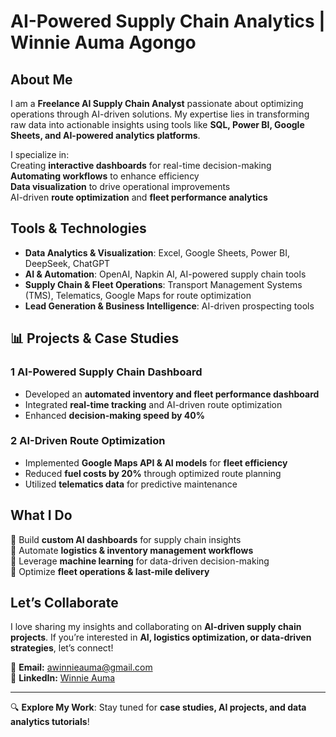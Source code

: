 #  AI-Powered Supply Chain Analytics | Winnie Auma Agongo  



## About Me  
I am a **Freelance AI Supply Chain Analyst** passionate about optimizing operations through AI-driven solutions. My expertise lies in transforming raw data into actionable insights using tools like **SQL, Power BI, Google Sheets, and AI-powered analytics platforms**.  

I specialize in:  
Creating **interactive dashboards** for real-time decision-making  
**Automating workflows** to enhance efficiency  
**Data visualization** to drive operational improvements  
AI-driven **route optimization** and **fleet performance analytics**  

##  Tools & Technologies  
- **Data Analytics & Visualization**: Excel, Google Sheets, Power BI, DeepSeek, ChatGPT  
- **AI & Automation**: OpenAI, Napkin AI, AI-powered supply chain tools  
- **Supply Chain & Fleet Operations**: Transport Management Systems (TMS), Telematics, Google Maps for route optimization  
- **Lead Generation & Business Intelligence**: AI-driven prospecting tools  

## 📊 Projects & Case Studies  
### 1 AI-Powered Supply Chain Dashboard  
- Developed an **automated inventory and fleet performance dashboard**  
- Integrated **real-time tracking** and AI-driven route optimization  
- Enhanced **decision-making speed by 40%**  



### 2 AI-Driven Route Optimization  
- Implemented **Google Maps API & AI models** for **fleet efficiency**  
- Reduced **fuel costs by 20%** through optimized route planning  
- Utilized **telematics data** for predictive maintenance  

  

##  What I Do  
🔹 Build **custom AI dashboards** for supply chain insights  
🔹 Automate **logistics & inventory management workflows**  
🔹 Leverage **machine learning** for data-driven decision-making  
🔹 Optimize **fleet operations & last-mile delivery**  

## Let’s Collaborate  
I love sharing my insights and collaborating on **AI-driven supply chain projects**. If you’re interested in **AI, logistics optimization, or data-driven strategies**, let’s connect!  

📩 **Email:** [awinnieauma@gmail.com](mailto:awinnieauma@gmail.com)  
🔗 **LinkedIn:** [Winnie Auma](https://www.linkedin.com/in/winnie-auma-9b664310b)  

---  

🔍 **Explore My Work**: Stay tuned for **case studies, AI projects, and data analytics tutorials**!  
